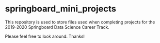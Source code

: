 # springboard_mini_projects

This repository is used to store files used when completing projects for the 2019-2020 Springboard Data Science Career Track.

Please feel free to look around. Thanks!